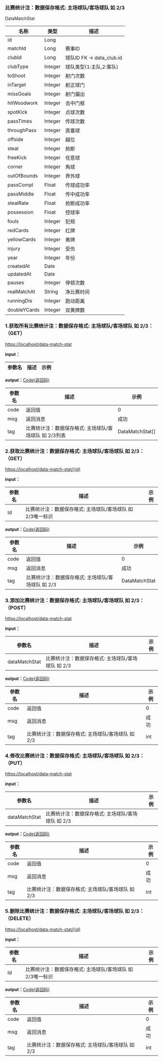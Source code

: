 ### 比赛统计注：数据保存格式: 主场球队/客场球队 如 2/3 ###
<A NAME="DataMatchStat">DataMatchStat</A>

名称|类型|描述
-|-|-
id                  |Long      |
matchId             |Long      |赛事ID
clubId              |Long      |球队ID FK -> data_club.id
clubType            |Integer   |球队类型(1:主队,2:客队)
toShoot             |Integer   |射门次数
inTarget            |Integer   |射正球门
missGoals           |Integer   |射门偏出
hitWoodwork         |Integer   |击中门框
spotKick            |Integer   |点球次数
passTimes           |Integer   |传球次数
throughPass         |Integer   |直塞球
offside             |Integer   |越位
steal               |Integer   |抢断
freeKick            |Integer   |任意球
corner              |Integer   |角球
outOfBounds         |Integer   |界外球
passCompl           |Float     |传球成功率
passMiddle          |Float     |传中成功率
stealRate           |Float     |抢断成功率
possession          |Float     |控球率
fouls               |Integer   |犯规
redCards            |Integer   |红牌
yellowCards         |Integer   |黄牌
injury              |Integer   |受伤
year                |Integer   |年份
createdAt           |Date      |
updatedAt           |Date      |
pauses              |Integer   |停顿次数
realMatchAt         |String    |净比赛时间
runningDis          |Integer   |跑动距离
doubleYCards        |Integer   |双黄牌数

### 1.获取所有比赛统计注：数据保存格式: 主场球队/客场球队 如 2/3：（GET） ###
[https://localhost/data-match-stat](https://localhost/data-match-stat)

**input：**

参数名 		|描述	|示例
 --------- | ------|------

**output：**<A HREF="#Code">Code(返回码)</A>

参数名 		|描述	|示例
 --------- | ------|------
code 		|返回值	|0
msg			|返回消息|成功
tag         |比赛统计注：数据保存格式: 主场球队/客场球队 如 2/3列表|DataMatchStat[]

### 2.获取比赛统计注：数据保存格式: 主场球队/客场球队 如 2/3：（GET） ###
[https://localhost/data-match-stat/{id}](https://localhost/data-match-stat/{id})

**input：**

参数名 		|描述	|示例
 --------- | ------|------
Id| 比赛统计注：数据保存格式: 主场球队/客场球队 如 2/3唯一标识 |   

**output：**<A HREF="#Code">Code(返回码)</A>

参数名 		|描述	|示例
 --------- | ------|------
code 		|返回值	|0
msg			|返回消息|成功
tag         |比赛统计注：数据保存格式: 主场球队/客场球队 如 2/3|DataMatchStat

### 3.添加比赛统计注：数据保存格式: 主场球队/客场球队 如 2/3：（POST） ###
[https://localhost/data-match-stat](https://localhost/data-match-stat)

**input：**

参数名 		|描述	|示例
 --------- | ------|------
dataMatchStat| 比赛统计注：数据保存格式: 主场球队/客场球队 如 2/3 |   

**output：**<A HREF="#Code">Code(返回码)</A>

参数名 		|描述	|示例
 --------- | ------|------
code 		|返回值	|0
msg			|返回消息|成功
tag         |比赛统计注：数据保存格式: 主场球队/客场球队 如 2/3|int

### 4.修改比赛统计注：数据保存格式: 主场球队/客场球队 如 2/3：（PUT） ###
[https://localhost/data-match-stat](https://localhost/data-match-stat)

**input：**

参数名 		|描述	|示例
 --------- | ------|------
dataMatchStat| 比赛统计注：数据保存格式: 主场球队/客场球队 如 2/3 |   

**output：**<A HREF="#Code">Code(返回码)</A>

参数名 		|描述	|示例
 --------- | ------|------
code 		|返回值	|0
msg			|返回消息|成功
tag         |比赛统计注：数据保存格式: 主场球队/客场球队 如 2/3|int

### 5.删除比赛统计注：数据保存格式: 主场球队/客场球队 如 2/3：（DELETE） ###
[https://localhost/data-match-stat/{id}](https://localhost/data-match-stat/{id})

**input：**

参数名 		|描述	|示例
 --------- | ------|------
Id| 比赛统计注：数据保存格式: 主场球队/客场球队 如 2/3唯一标识 |   

**output：**<A HREF="#Code">Code(返回码)</A>

参数名 		|描述	|示例
 --------- | ------|------
code 		|返回值	|0
msg			|返回消息|成功
tag         |比赛统计注：数据保存格式: 主场球队/客场球队 如 2/3|int


